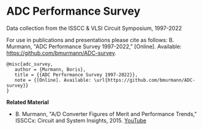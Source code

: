 # ADC Performance Survey
Data collection from the ISSCC & VLSI Circuit Symposium, 1997-2022

For use in publications and presentations please cite as follows:
B. Murmann, "ADC Performance Survey 1997-2022," [Online]. Available: https://github.com/bmurmann/ADC-survey.

```
@misc{adc_survey,
   author = {Murmann, Boris},
   title = {{ADC Performance Survey 1997-2022}},
   note = {[Online]. Available: \url{https://github.com/bmurmann/ADC-survey}}
}
```

**Related Material**  
* B. Murmann, "A/D Converter Figures of Merit and Performance Trends," ISSCCx: Circuit and System Insights, 2015. [YouTube](https://www.youtube.com/watch?v=dlD0Jz3d594) 

